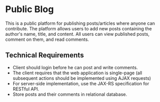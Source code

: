 # Public Blog

This is a public platform for publishing posts/articles where anyone can contribute. The platform allows users to add new posts containing the author's name, title, and content. All users can view published posts, comment on them, and read comments.

## Technical Requirements
- Client should login before he can post and write comments.
- The client requires that the web application is single-page (all subsequent actions should be implemented using AJAX requests)
- For server-side implementation, use the JAX-RS specification for RESTful API.
- Store posts and their comments in relational database.